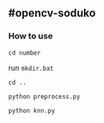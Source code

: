 #opencv-soduko
---
### How to use

`cd number`

run `mkdir.bat`

`cd ..`

`python preprocess.py`

`python knn.py`
